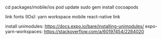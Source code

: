 cd packages/mobile/ios
pod update
sudo gem install cocoapods

link fonts (IOs):
  yarn workspace mobile react-native link

install unimodules:
  https://docs.expo.io/bare/installing-unimodules/
expo-yarn-workspaces:
  https://stackoverflow.com/a/60197454/2284020